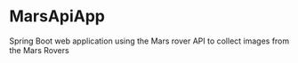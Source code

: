 # MarsApiApp
 Spring Boot web application using the Mars rover API to collect images from the Mars Rovers
